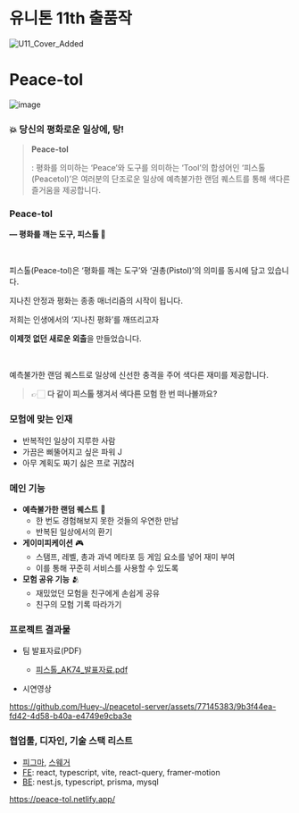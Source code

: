 # 유니톤 11th 출품작

![U11_Cover_Added](https://github.com/Huey-J/peacetol-server/assets/77145383/30e8d2a6-b612-4b1b-be47-fd706c1a136a)

# Peace-tol

![image](https://github.com/Huey-J/peacetol-server/assets/77145383/0099bb94-cd00-4d3e-aabc-152f8fa66b57)

### **💥 당신의 평화로운 일상에, 탕!**

> **Peace-tol**
> 
> : 평화를 의미하는 ‘Peace’와 도구를 의미하는 ‘Tool’의 합성어인 ‘피스톨(Peacetol)’은 여러분의 단조로운 일상에 예측불가한 랜덤 퀘스트를 통해 색다른 즐거움을 제공합니다.

### **Peace-tol**

**— 평화를 깨는 도구, 피스톨 🔫**

<br />

피스톨(Peace-tol)은 ‘평화를 깨는 도구’와 ‘권총(Pistol)’의 의미를 동시에 담고 있습니다.

지나친 안정과 평화는 종종 매너리즘의 시작이 됩니다.

저희는 인생에서의 ‘지나친 평화’를 깨뜨리고자

**이제껏 없던 새로운 외출**을 만들었습니다.

<br />

예측불가한 랜덤 퀘스트로 일상에 신선한 충격을 주어 색다른 재미를 제공합니다.

> 👉🏻 **다 같이 피스톨 챙겨서 색다른 모험 한 번 떠나볼까요?**


### 모험에 맞는 인재

- 반복적인 일상이 지루한 사람
- 가끔은 삐뚤어지고 싶은 파워 J
- 아무 계획도 짜기 싫은 프로 귀찮러

### **메인 기능**

- **예측불가한 랜덤 퀘스트** 🫢
    - 한 번도 경험해보지 못한 것들의 우연한 만남
    - 반복된 일상에서의 환기
- **게이미피케이션** 🎮
    - 스탬프, 레벨, 총과 과녁 메타포 등 게임 요소를 넣어 재미 부여
    - 이를 통해 꾸준히 서비스를 사용할 수 있도록
- **모험 공유 기능** 🫂
    - 재밌었던 모험을 친구에게 손쉽게 공유
    - 친구의 모험 기록 따라가기

### 프로젝트 결과물

- 팀 발표자료(PDF)
  - [피스톨_AK74_발표자료.pdf](https://prod-files-secure.s3.us-west-2.amazonaws.com/9f325b5e-9f61-4603-9788-e4d9df3d7836/5226204c-0c1c-4a8f-b011-1031ee8271b9/%E1%84%91%E1%85%B5%E1%84%89%E1%85%B3%E1%84%90%E1%85%A9%E1%86%AF_AK74_%E1%84%87%E1%85%A1%E1%86%AF%E1%84%91%E1%85%AD%E1%84%8C%E1%85%A1%E1%84%85%E1%85%AD.pdf)

- 시연영상

https://github.com/Huey-J/peacetol-server/assets/77145383/9b3f44ea-fd42-4d58-b40a-e4749e9cba3e

### **협업툴, 디자인, 기술 스택 리스트**

- [피그마](https://www.figma.com/file/epJDzfn3xExZ4xVUp9Nanj/유니톤-11th-10팀?type=design&node-id=52%3A5735&mode=design&t=tvF64FW3Mv64UGX7-1), [스웨거](https://peacetol.n-e.kr/swagger/docs)
- [FE](https://github.com/danmin20/peace-tol): react, typescript, vite, react-query, framer-motion
- [BE](https://github.com/Huey-J/peacetol-server): nest.js, typescript, prisma, mysql

https://peace-tol.netlify.app/



